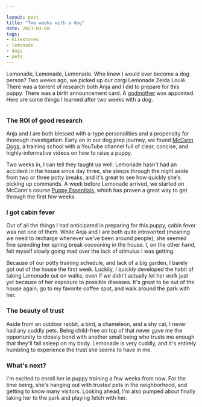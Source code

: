 ```yaml
---

layout: post
title: "Two weeks with a dog"
date: 2023-03-08
tags:
- milestones
- lemonade
- dogs
- pets
---
```

Lemonade, Lemonade, Lemonade. Who knew I would ever become a dog person? Two weeks ago, we picked up our corgi Lemonade Zelda Loulé. There was a torrent of research both Anja and I did to prepare for this puppy. There was a birth announcement card. A [godmother](https://www.anneliewambeek.com/) was appointed. Here are some things I learned after two weeks with a dog.

<div class="breakout">
    <div class="breakout-content">
        <div class="row">
            <div class="col-4">
                <img src="https://res.cloudinary.com/dbi2zounq/image/upload/v1678364666/Lemonade/lemonade-1_ezwubo.jpg" alt="" />
            </div>
            <div class="col-4">
                <img src="https://res.cloudinary.com/dbi2zounq/image/upload/v1678364666/Lemonade/lemonade-2_xs9fwa.jpg" alt="" />
            </div>
            <div class="col-4">
                <img src="https://res.cloudinary.com/dbi2zounq/image/upload/v1678364666/Lemonade/lemonade-3_xaodoy.jpg" alt="" />
            </div>
        </div>
    </div>
</div>


### The ROI of good research
Anja and I are both blessed with a-type personalities and a propensity for thorough investigation. Early on in our dog prep journey, we found [McCann Dogs](https://www.youtube.com/@McCannDogs), a training school with a YouTube channel full of clear, concise, and highly-informative videos on how to raise a puppy.

Two weeks in, I can tell they taught us well. Lemonade hasn't had an accident in the house since day three, she sleeps through the night aside from two or three potty breaks, and it's great to see how quickly she's picking up commands. A week before Lemonade arrived, we started on McCann's course [Puppy Essentials](https://mydogcan.mccanndogs.com/courses/puppy-essentials), which has proven a great way to get through the first few weeks.

### I got cabin fever
Out of all the things I had anticipated in preparing for this puppy, cabin fever was not one of them. While Anja and I are both quite introverted (meaning we need to recharge whenever we've been around people), she seemed fine spending her spring break cocooning in the house. I, on the other hand, felt myself slowly going mad over the lack of stimulus I was getting.

Because of our potty training schedule, and lack of a big garden, I barely got out of the house the first week. Luckily, I quickly developed the habit of taking Lemonade out on walks, even if we didn't actually let her _walk_ just yet because of her exposure to possible diseases. It's great to be out of the house again, go to my favorite coffee spot, and walk around the park with her.

### The beauty of trust
Aside from an outdoor rabbit, a bird, a chameleon, and a shy cat, I never had any cuddly pets. Being child-free on top of that never gave me the opportunity to closely bond with another small being who trusts me enough that they'll fall asleep on my body. Lemonade is very cuddly, and it's entirely humbling to experience the trust she seems to have in me.

### What's next?
I'm excited to enroll her in puppy training a few weeks from now. For the time being, she's hanging out with trusted pets in the neighborhood, and getting to know many visitors. Looking ahead, I'm also pumped about finally taking her to the park and playing fetch with her.
